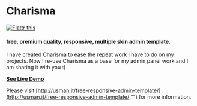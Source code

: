Charisma
========
[![Flattr this](http://api.flattr.com/button/flattr-badge-large.png "Flattr this")](http://flattr.com/thing/1507720/usmanhalalitcharisma-on-GitHub)


#### free, premium quality, responsive, multiple skin admin template.

I have created Charisma to ease the repeat work I have to do on my projects. Now I re-use Charisma as a base for my admin panel work and I am sharing it with you :)

[**See Live Demo**](http://usman.it/themes/charisma/ "")

Please visit [http://usman.it/free-responsive-admin-template/](http://usman.it/free-responsive-admin-template/ "") for more information.
